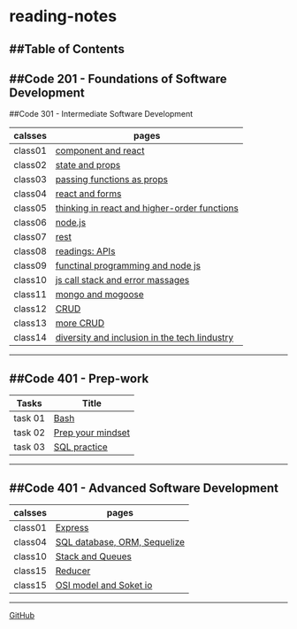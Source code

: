 # reading-notes
##Table of Contents
---
##Code 201 - Foundations of Software Development
---
##Code 301 - Intermediate Software Development

| calsses |pages |
| --- | ----------- |
| class01 | [component and react](class01.md)|
| class02 | [state and props](class02.md)|
| class03 | [passing functions as props](class03.md)|
| class04 | [react and forms](class04.md)|
| class05 | [thinking in react and higher-order functions](class05.md)|
| class06 | [node.js](class06.md)|
| class07 | [rest](class07.md)|
| class08 | [readings: APIs](class08.md)|
| class09 | [functinal programming and node js](class09.md)|
| class10 | [js call stack and error massages](class10.md)|
| class11 | [mongo and mogoose](class11.md)|
| class12 | [CRUD](class12.md)|
| class13 | [more CRUD](class13.md)|
| class14 | [diversity and inclusion in the tech Iindustry](class14.md)|
---
##Code 401 - Prep-work 
---
| Tasks |Title |
| --- | ----------- |
| task 01 | [Bash](task01.md)|
| task 02 | [Prep your mindset](task02.md)|
| task 03 | [SQL practice](task03.md)|
---
##Code 401 - Advanced Software Development
---
| calsses |pages |
| --- | ----------- |
| class01 | [Express](01.md)|
| class04 | [SQL database, ORM, Sequelize](02.md)|
| class10 | [Stack and Queues](03.md)|
| class15 | [Reducer](04.md)|
| class15 | [OSI model and Soket io](05.md)|
---
[GitHub](https://github.com/bayanfuad)

